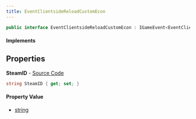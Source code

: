 ```yaml
---
title: EventClientsideReloadCustomEcon
---
```


```csharp
public interface EventClientsideReloadCustomEcon : IGameEvent<EventClientsideReloadCustomEcon>
```

#### Implements

## Properties

**SteamID** - [Source Code](https://github.com/swiftly-solution/swiftlys2/blob/master/managed/src/SwiftlyS2.Generated/GameEvents/Interfaces/EventClientsideReloadCustomEcon.cs#L20)

```csharp
string SteamID { get; set; }
```

#### Property Value

- [string](https://learn.microsoft.com/dotnet/api/system.string)

